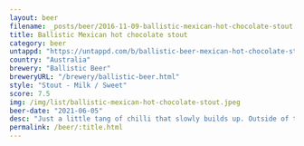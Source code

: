 ```yaml
---
layout: beer
filename: _posts/beer/2016-11-09-ballistic-mexican-hot-chocolate-stout.md
title: Ballistic Mexican hot chocolate stout
category: beer
untappd: "https://untappd.com/b/ballistic-beer-mexican-hot-chocolate-stout/2735139"
country: "Australia"
brewery: "Ballistic Beer"
breweryURL: "/brewery/ballistic-beer.html"
style: "Stout - Milk / Sweet"
score: 7.5
img: /img/list/ballistic-mexican-hot-chocolate-stout.jpeg
beer-date: "2021-06-05"
desc: "Just a little tang of chilli that slowly builds up. Outside of the chilli it’s quite a mild stout with a little bit of coffee on the nose. Can’t drink it quickly though"
permalink: /beer/:title.html
---
```

